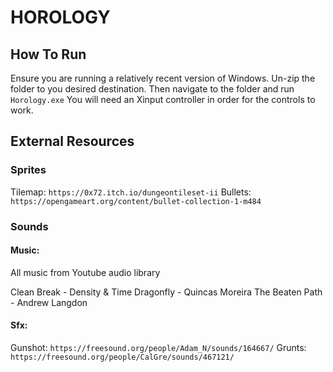# HOROLOGY
## How To Run
Ensure you are running a relatively recent version of Windows.
Un-zip the folder to you desired destination. Then navigate to the folder and run `Horology.exe`
You will need an Xinput controller in order for the controls to work.

## External Resources
### Sprites
Tilemap:
`https://0x72.itch.io/dungeontileset-ii`
Bullets:
`https://opengameart.org/content/bullet-collection-1-m484`

### Sounds
#### Music:
All music from Youtube audio library

Clean Break - Density & Time
Dragonfly - Quincas Moreira
The Beaten Path - Andrew Langdon

#### Sfx:
Gunshot:
`https://freesound.org/people/Adam_N/sounds/164667/`
Grunts:
`https://freesound.org/people/CalGre/sounds/467121/`
